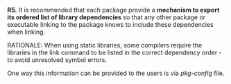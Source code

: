**R5.** It is recommended that each package provide a **mechanism to export its ordered list of library
dependencies** so that any other package or executable linking to the package knows to include these
dependencies when linking.

RATIONALE: When using static libraries,  some compilers require the libraries in the link command to be listed in the correct dependency order - to avoid unresolved symbol errors.

One way this information can  be provided  to the users is via *pkg-config* file.
